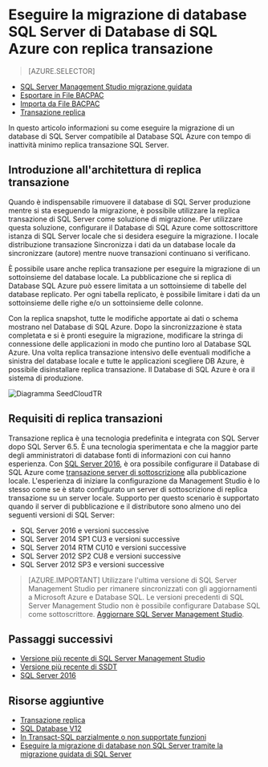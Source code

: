 <properties
   pageTitle="Eseguire la migrazione a Database SQL di replica transazione | Microsoft Azure"
   description="Database SQL di Microsoft Azure, la migrazione di database, importare database, replica transazione"
   services="sql-database"
   documentationCenter=""
   authors="CarlRabeler"
   manager="jhubbard"
   editor=""/>

<tags
   ms.service="sql-database"
   ms.devlang="NA"
   ms.topic="article"
   ms.tgt_pltfrm="NA"
   ms.workload="sqldb-migrate"
   ms.date="08/23/2016"
   ms.author="carlrab"/>

# <a name="migrate-sql-server-database-to-azure-sql-database-using-transactional-replication"></a>Eseguire la migrazione di database SQL Server di Database di SQL Azure con replica transazione

> [AZURE.SELECTOR]
- [SQL Server Management Studio migrazione guidata](sql-database-cloud-migrate-compatible-using-ssms-migration-wizard.md)
- [Esportare in File BACPAC](sql-database-cloud-migrate-compatible-export-bacpac-ssms.md)
- [Importa da File BACPAC](sql-database-cloud-migrate-compatible-import-bacpac-ssms.md)
- [Transazione replica](sql-database-cloud-migrate-compatible-using-transactional-replication.md)

In questo articolo informazioni su come eseguire la migrazione di un database di SQL Server compatibile al Database SQL Azure con tempo di inattività minimo replica transazione SQL Server.

## <a name="understanding-the-transactional-replication-architecture"></a>Introduzione all'architettura di replica transazione

Quando è indispensabile rimuovere il database di SQL Server produzione mentre si sta eseguendo la migrazione, è possibile utilizzare la replica transazione di SQL Server come soluzione di migrazione. Per utilizzare questa soluzione, configurare il Database di SQL Azure come sottoscrittore istanza di SQL Server locale che si desidera eseguire la migrazione. I locale distribuzione transazione Sincronizza i dati da un database locale da sincronizzare (autore) mentre nuove transazioni continuano si verificano. 

È possibile usare anche replica transazione per eseguire la migrazione di un sottoinsieme del database locale. La pubblicazione che si replica di Database SQL Azure può essere limitata a un sottoinsieme di tabelle del database replicato. Per ogni tabella replicato, è possibile limitare i dati da un sottoinsieme delle righe e/o un sottoinsieme delle colonne.

Con la replica snapshot, tutte le modifiche apportate ai dati o schema mostrano nel Database di SQL Azure. Dopo la sincronizzazione è stata completata e si è pronti eseguire la migrazione, modificare la stringa di connessione delle applicazioni in modo che puntino loro al Database SQL Azure. Una volta replica transazione intensivo delle eventuali modifiche a sinistra del database locale e tutte le applicazioni scegliere DB Azure, è possibile disinstallare replica transazione. Il Database di SQL Azure è ora il sistema di produzione.

 ![Diagramma SeedCloudTR](./media/sql-database-cloud-migrate/SeedCloudTR.png)

## <a name="transactional-replication-requirements"></a>Requisiti di replica transazioni

Transazione replica è una tecnologia predefinita e integrata con SQL Server dopo SQL Server 6.5. È una tecnologia sperimentata e che la maggior parte degli amministratori di database fonti di informazioni con cui hanno esperienza. Con [SQL Server 2016](https://www.microsoft.com/en-us/cloud-platform/sql-server), è ora possibile configurare il Database di SQL Azure come [transazione server di sottoscrizione](https://msdn.microsoft.com/library/mt589530.aspx) alla pubblicazione locale. L'esperienza di iniziare la configurazione da Management Studio è lo stesso come se è stato configurato un server di sottoscrizione di replica transazione su un server locale. Supporto per questo scenario è supportato quando il server di pubblicazione e il distributore sono almeno uno dei seguenti versioni di SQL Server:

 - SQL Server 2016 e versioni successive 
 - SQL Server 2014 SP1 CU3 e versioni successive
 - SQL Server 2014 RTM CU10 e versioni successive
 - SQL Server 2012 SP2 CU8 e versioni successive
 - SQL Server 2012 SP3 e versioni successive


> [AZURE.IMPORTANT] Utilizzare l'ultima versione di SQL Server Management Studio per rimanere sincronizzati con gli aggiornamenti a Microsoft Azure e Database SQL. Le versioni precedenti di SQL Server Management Studio non è possibile configurare Database SQL come sottoscrittore. [Aggiornare SQL Server Management Studio](https://msdn.microsoft.com/library/mt238290.aspx).


## <a name="next-steps"></a>Passaggi successivi

- [Versione più recente di SQL Server Management Studio](https://msdn.microsoft.com/library/mt238290.aspx)
- [Versione più recente di SSDT](https://msdn.microsoft.com/library/mt204009.aspx)
- [SQL Server 2016](https://www.microsoft.com/en-us/cloud-platform/sql-server)

## <a name="additional-resources"></a>Risorse aggiuntive

- [Transazione replica](https://msdn.microsoft.com/library/mt589530.aspx)
- [SQL Database V12](sql-database-v12-whats-new.md)
- [In Transact-SQL parzialmente o non supportate funzioni](sql-database-transact-sql-information.md)
- [Eseguire la migrazione di database non SQL Server tramite la migrazione guidata di SQL Server](http://blogs.msdn.com/b/ssma/)
